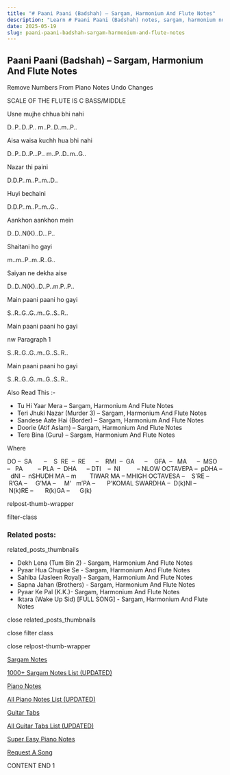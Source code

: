```yaml
---
title: "# Paani Paani (Badshah) – Sargam, Harmonium And Flute Notes"
description: "Learn # Paani Paani (Badshah) notes, sargam, harmonium notations and flute notes. Easy step-by-step tutorial for beginners."
date: 2025-05-19
slug: paani-paani-badshah-sargam-harmonium-and-flute-notes
---
```


## Paani Paani (Badshah) – Sargam, Harmonium And Flute Notes

Remove Numbers From Piano Notes
Undo Changes

SCALE OF THE FLUTE IS C BASS/MIDDLE

Usne mujhe chhua bhi nahi

D..P..D..P.. m..P..D..m..P..

Aisa waisa kuchh hua bhi nahi

D..P..D..P…P.. m..P..D..m..G..

Nazar thi paini

D.D.P..m..P..m..D..

Huyi bechaini

D.D.P..m..P..m..G..

Aankhon aankhon mein

D..D..N(K)..D…P..

Shaitani ho gayi

m..m..P..m..R..G..

Saiyan ne dekha aise

D..D..N(K)..D..P..m.P..P..

Main paani paani ho gayi

S..R..G..G..m..G..S..R..

Main paani paani ho gayi

nw Paragraph 1

S..R..G..G..m..G..S..R..

Main paani paani ho gayi

S..R..G..G..m..G..S..R..

Also Read This :-

* Tu Hi Yaar Mera – Sargam, Harmonium And Flute Notes
* Teri Jhuki Nazar (Murder 3) – Sargam, Harmonium And Flute Notes
* Sandese Aate Hai (Border) – Sargam, Harmonium And Flute Notes
* Doorie (Atif Aslam) – Sargam, Harmonium And Flute Notes
* Tere Bina (Guru) – Sargam, Harmonium And Flute Notes

Where

DO –  SA       –    S  RE  –  RE      –    RMI  –  GA      –    GFA  –   MA      –  MSO  –   PA         – PLA  –  DHA      – DTI    –  NI          – NLOW OCTAVEPA –  pDHA –  dNI –  nSHUDH MA – m        TIWAR MA – MHIGH OCTAVESA –    S’RE –     R’GA –     G’MA –     M’   m’PA –       P’KOMAL SWARDHA –  D(k)NI –       N(k)RE –       R(k)GA –      G(k)

relpost-thumb-wrapper

filter-class

### Related posts:

related_posts_thumbnails

* Dekh Lena (Tum Bin 2) - Sargam, Harmonium And Flute Notes
* Pyaar Hua Chupke Se - Sargam, Harmonium And Flute Notes
* Sahiba (Jasleen Royal) - Sargam, Harmonium And Flute Notes
* Sapna Jahan (Brothers) - Sargam, Harmonium And Flute Notes
* Pyaar Ke Pal (K.K.)- Sargam, Harmonium And Flute Notes
* Iktara (Wake Up Sid) [FULL SONG] - Sargam, Harmonium And Flute Notes

close related_posts_thumbnails

close filter class

close relpost-thumb-wrapper

[Sargam Notes](https://www.notationsworld.com/sargam-notes.html)

[1000+ Sargam Notes List (UPDATED)](https://www.notationsworld.com/all-songs-list-sargam-notes.html)

[Piano Notes](https://www.notationsworld.com/piano-notes.html)

[All Piano Notes List (UPDATED)](https://www.notationsworld.com/all-songs-list-piano-notes.html)

[Guitar Tabs](https://www.notationsworld.com/guitar-tabs.html)

[All Guitar Tabs List (UPDATED)](https://www.notationsworld.com/all-songs-list-guitar-tabs.html)

[Super Easy Piano Notes](https://studywall.in/)

[Request A Song](https://www.notationsworld.com/request-a-song.html)

CONTENT END 1

